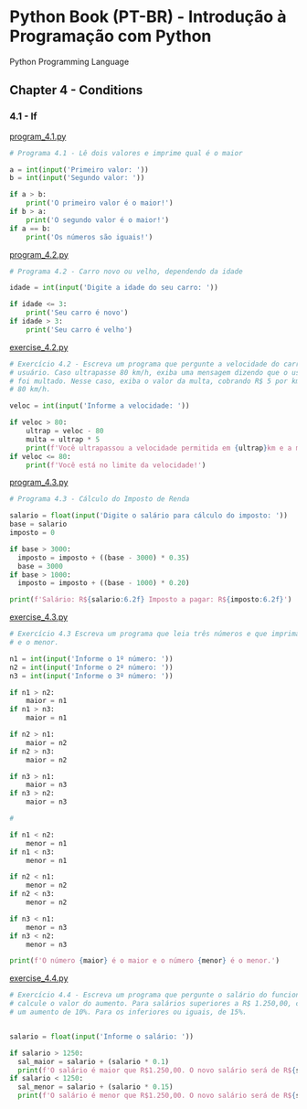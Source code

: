 # Python Book (PT-BR) - Introdução à Programação com Python

Python Programming Language

## Chapter 4 - Conditions

### 4.1 - If

[program_4.1.py](chapter_04_conditions/4.1_if/program_4.1.py)

```python
# Programa 4.1 - Lê dois valores e imprime qual é o maior

a = int(input('Primeiro valor: '))
b = int(input('Segundo valor: '))

if a > b:
    print('O primeiro valor é o maior!')
if b > a:
    print('O segundo valor é o maior!')
if a == b:
    print('Os números são iguais!')
```

[program_4.2.py](chapter_04_conditions/4.1_if/program_4.2.py)

```python
# Programa 4.2 - Carro novo ou velho, dependendo da idade

idade = int(input('Digite a idade do seu carro: '))

if idade <= 3:
    print('Seu carro é novo')
if idade > 3:
    print('Seu carro é velho')
```

[exercise_4.2.py](chapter_04_conditions/4.1_if/exercise_4.2.py)

```python
# Exercício 4.2 - Escreva um programa que pergunte a velocidade do carro de um
# usuário. Caso ultrapasse 80 km/h, exiba uma mensagem dizendo que o usuário
# foi multado. Nesse caso, exiba o valor da multa, cobrando R$ 5 por km acima de
# 80 km/h.

veloc = int(input('Informe a velocidade: '))

if veloc > 80:
    ultrap = veloc - 80
    multa = ultrap * 5
    print(f'Você ultrapassou a velocidade permitida em {ultrap}km e a multa é R${multa}')
if veloc <= 80:
    print(f'Você está no limite da velocidade!')
```

[program_4.3.py](chapter_04_conditions/4.1_if/program_4.3.py)

```python
# Programa 4.3 - Cálculo do Imposto de Renda

salario = float(input('Digite o salário para cálculo do imposto: '))
base = salario
imposto = 0

if base > 3000:
  imposto = imposto + ((base - 3000) * 0.35)
  base = 3000
if base > 1000:
  imposto = imposto + ((base - 1000) * 0.20)

print(f'Salário: R${salario:6.2f} Imposto a pagar: R${imposto:6.2f}')
```

[exercise_4.3.py](chapter_04_conditions/4.1_if/exercise_4.3.py)

```python
# Exercício 4.3 Escreva um programa que leia três números e que imprima o maior
# e o menor.

n1 = int(input('Informe o 1º número: '))
n2 = int(input('Informe o 2º número: '))
n3 = int(input('Informe o 3º número: '))

if n1 > n2:
    maior = n1
if n1 > n3:
    maior = n1

if n2 > n1:
    maior = n2
if n2 > n3:
    maior = n2

if n3 > n1:
    maior = n3
if n3 > n2:
    maior = n3

#

if n1 < n2:
    menor = n1
if n1 < n3:
    menor = n1

if n2 < n1:
    menor = n2
if n2 < n3:
    menor = n2

if n3 < n1:
    menor = n3
if n3 < n2:
    menor = n3

print(f'O número {maior} é o maior e o número {menor} é o menor.')
```

[exercise_4.4.py](chapter_04_conditions/4.1_if/exercise_4.4.py)

```python
# Exercício 4.4 - Escreva um programa que pergunte o salário do funcionário e
# calcule o valor do aumento. Para salários superiores a R$ 1.250,00, calcule
# um aumento de 10%. Para os inferiores ou iguais, de 15%.


salario = float(input('Informe o salário: '))

if salario > 1250:
  sal_maior = salario + (salario * 0.1)
  print(f'O salário é maior que R$1.250,00. O novo salário será de R${sal_maior:6.2f}')
if salario < 1250:
  sal_menor = salario + (salario * 0.15)
  print(f'O salário é menor que R$1.250,00. O novo salário será de R${sal_menor:6.2f}')
```